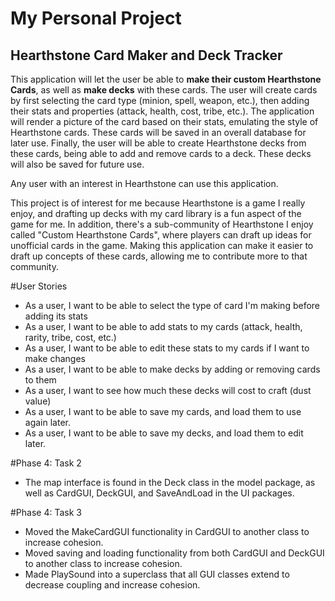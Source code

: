 # My Personal Project

## Hearthstone Card Maker and Deck Tracker

This application will let the user be able to **make their custom Hearthstone Cards**, as well as **make decks**
with these cards. The user will create cards by first selecting the card type (minion, spell, weapon, etc.), then
adding their stats and properties (attack, health, cost, tribe, etc.). The application will render a picture
of the card based on their stats, emulating the style of Hearthstone cards. These cards will be saved in an overall
database for later use. Finally, the user will be able to create Hearthstone decks from these cards, being able to add 
and remove cards to a deck. These decks will also be saved for future use. 

Any user with an interest in Hearthstone can use this application.

This project is of interest for me because Hearthstone is a game I really enjoy, and drafting up decks with
my card library is a fun aspect of the game for me. In addition, there's a sub-community of Hearthstone I enjoy called
"Custom Hearthstone Cards", where players can draft up ideas for unofficial cards in the game. Making this application 
can make it easier to draft up concepts of these cards, allowing me to contribute more to that community. 



#User Stories

- As a user, I want to be able to select the type of card I'm making before adding its stats
- As a user, I want to be able to add stats to my cards (attack, health, rarity, tribe, cost, etc.)
- As a user, I want to be able to edit these stats to my cards if I want to make changes
- As a user, I want to be able to make decks by adding or removing cards to them
- As a user, I want to see how much these decks will cost to craft (dust value)
- As a user, I want to be able to save my cards, and load them to use again later.
- As a user, I want to be able to save my decks, and load them to edit later. 

#Phase 4: Task 2
- The map interface is found in the Deck class in the model package, as well as CardGUI, DeckGUI, and SaveAndLoad in
the UI packages. 

#Phase 4: Task 3
- Moved the MakeCardGUI functionality in CardGUI to another class to increase cohesion. 
- Moved saving and loading functionality from both CardGUI and DeckGUI to another class to increase cohesion.
- Made PlaySound into a superclass that all GUI classes extend to decrease coupling and increase cohesion.